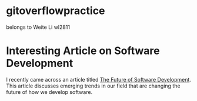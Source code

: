 # gitoverflowpractice
belongs to Weite Li wl2811


# Interesting Article on Software Development

I recently came across an article titled [The Future of Software Development](https://www.technewsworld.com/). This article discusses emerging trends in our field that are changing the future of how we develop software.
